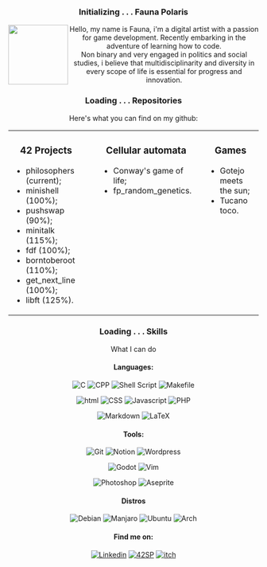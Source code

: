 
 <div align="center">

### Initializing . . . Fauna Polaris

 <img src="https://github.com/FaunaPolaris/FaunaPolaris/assets/62262523/0ae2fb3b-fb30-4e42-bf8c-86f71b92e4a0" min-width="120px" max-width="120px" width="120px" align="left">  
  
Hello, my name is Fauna, i'm a digital artist with a passion for game development. Recently embarking in the adventure of learning how to code.  
Non binary and very engaged in politics and social studies, i believe that multidisciplinarity and diversity in every scope of life is essential for progress and innovation. 

### Loading . . . Repositories

Here's what you can find on my github:

</div>
<table align="center">
  <tr>
    <td style="vertical-align: top; padding-right: 20px;">
      <h3 align="center">42 Projects</h3>
      <ul>
        <li>philosophers (current);</li>
        <li>minishell (100%);</li>
        <li>pushswap (90%);</li>
       <li>minitalk (115%);</li>
       <li>fdf (100%);</li>
       <li>borntoberoot (110%);</li>
       <li>get_next_line (100%);</li>
       <li>libft (125%).</li>
      </ul>
    </td>
    <td style="vertical-align: top; padding-left: 20px;">
      <h3 align="center">Cellular automata</h3>
      <ul>
        <li>Conway's game of life;</li>
        <li>fp_random_genetics.</li>
      </ul>
    </td>
   <td style="vertical-align: top; padding-left: 20px;">
    <h3 align="center">Games</h3>
     <ul>
       <li>Gotejo meets the sun;</li>
       <li>Tucano toco.</li>
     </ul>
   </td>
  </tr>
</table>

<div align="center">

### Loading . . . Skills

What I can do

#### Languages:  
![C](https://img.shields.io/badge/C-e1c984?&logo=c&logoColor=812454)
![CPP](https://img.shields.io/badge/C++-e1c984?&logo=cplusplus&logoColor=812454)
![Shell Script](https://img.shields.io/badge/Shell_Script-e1c984?&logo=gnu-bash&logoColor=812454)
![Makefile](https://img.shields.io/badge/Makefile-e1c984?&logo=monzo&logoColor=812454)

![html](https://img.shields.io/badge/html-e1c984?&logo=html5&logoColor=812454)
![CSS](https://img.shields.io/badge/CSS-e1c984?&logo=css3&logoColor=812454)
![Javascript](https://img.shields.io/badge/Javascript-e1c984?&logo=javascript&logoColor=812454)
![PHP](https://img.shields.io/badge/PHP-e1c984?&logo=php&logoColor=812454)

![Markdown](https://img.shields.io/badge/Markdown-e1c984?&logo=markdown&logoColor=812454)
![LaTeX](https://img.shields.io/badge/LaTeX-e1c984?&logo=LaTex&logoColor=812454)

#### Tools:

![Git](https://img.shields.io/badge/Git-e1c984?&logo=Git&logoColor=812454)
![Notion](https://img.shields.io/badge/Notion-e1c984?&logo=notion&logoColor=812454)
![Wordpress](https://img.shields.io/badge/Wordpress-e1c984?&logo=wordpress&logoColor=812454)

![Godot](https://img.shields.io/badge/Godot-e1c984?&logo=godotengine&logoColor=812454)
![Vim](https://img.shields.io/badge/-Vim-e1c984?&logo=VIM&logoColor=812454)

![Photoshop](https://img.shields.io/badge/Photoshop-e1c984?&logo=adobephotoshop&logoColor=812454)
![Aseprite](https://img.shields.io/badge/Aseprite-e1c984?&logo=Aseprite&logoColor=812454)

#### Distros

![Debian](https://img.shields.io/badge/Debian-e1c984?logo=debian&logoColor=812454)
![Manjaro](https://img.shields.io/badge/manjaro-e1c984?logo=manjaro&logoColor=812454)
![Ubuntu](https://img.shields.io/badge/Ubuntu-e1c984?logo=ubuntu&logoColor=812454)
![Arch](https://img.shields.io/badge/Arch-e1c984?logo=archlinux&logoColor=812454)

</div>

<div align="center">
  
#### Find me on:  
[![Linkedin](https://img.shields.io/badge/Fauna_Polaris-black?logo=linkedin&logoColor=812454)](https://www.linkedin.com/in/fauna-polaris-pinheiro-5238b1278/)
[![42SP](https://img.shields.io/badge/fpolaris-black?&logo=42&logoColor=812454)](https://profile.intra.42.fr/users/fpolaris)
[![itch](https://img.shields.io/badge/Itch.io-black?logo=itchdotio&logoColor=812454)](https://metapolarium.itch.io/)
 
 </div>
